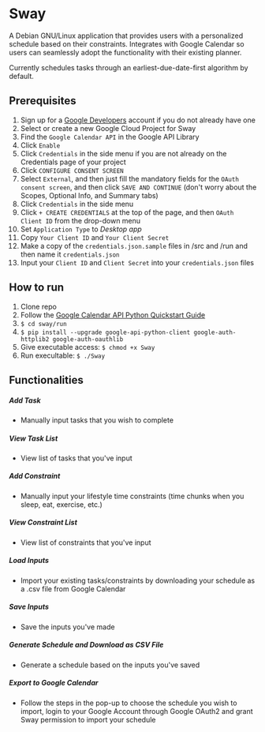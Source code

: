 # Sway
A Debian GNU/Linux application that provides users with a personalized schedule based on their constraints. Integrates with Google Calendar so users can seamlessly adopt the functionality with their existing planner.

Currently schedules tasks through an earliest-due-date-first algorithm by default. 

## Prerequisites
1. Sign up for a [Google Developers](https://console.developers.google.com/) account if you do not already have one 
2. Select or create a new Google Cloud Project for Sway
3. Find the `Google Calendar API` in the Google API Library
4. Click `Enable`
5. Click `Credentials` in the side menu if you are not already on the Credentials page of your project
7. Click `CONFIGURE CONSENT SCREEN`
8. Select `External`, and then just fill the mandatory fields for the `OAuth consent screen`, and then click `SAVE AND CONTINUE`
(don't worry about the Scopes, Optional Info, and Summary tabs)
9. Click `Credentials` in the side menu
10. Click `+ CREATE CREDENTIALS` at the top of the page, and then `OAuth Client ID` from the drop-down menu
11. Set `Application Type` to _Desktop app_
12. Copy `Your Client ID` and `Your Client Secret`
13. Make a copy of the `credentials.json.sample` files in /src and /run and then name it `credentials.json`
14. Input your `Client ID` and `Client Secret` into your `credentials.json` files 

## How to run
1. Clone repo
2. Follow the [Google Calendar API Python Quickstart Guide](https://developers.google.com/calendar/quickstart/python)
2. `$ cd sway/run`
2. `$ pip install --upgrade google-api-python-client google-auth-httplib2 google-auth-oauthlib`
3. Give executable access:
`$ chmod +x Sway`
4. Run execultable:
`$ ./Sway`

## Functionalities
##### Add Task
- Manually input tasks that you wish to complete
##### View Task List
- View list of tasks that you've input
##### Add Constraint 
- Manually input your lifestyle time constraints (time chunks when you sleep, eat, exercise, etc.)
##### View Constraint List
- View list of constraints that you've input
##### Load Inputs
- Import your existing tasks/constraints by downloading your schedule as a .csv file from Google Calendar
##### Save Inputs
- Save the inputs you've made
##### Generate Schedule and Download as CSV File
- Generate a schedule based on the inputs you've saved
##### Export to Google Calendar
- Follow the steps in the pop-up to choose the schedule you wish to import, login to your Google Account through Google OAuth2 and grant Sway permission to import your schedule
